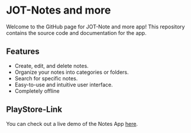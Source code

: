 # JOT-Notes and more

Welcome to the GitHub page for JOT-Note and more app! This repository contains the source code and documentation for the app.

## Features
- Create, edit, and delete notes.
- Organize your notes into categories or folders.
- Search for specific notes.
- Easy-to-use and intuitive user interface.
- Completely offline

## PlayStore-Link
You can check out a live demo of the Notes App [here](url).




